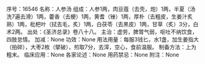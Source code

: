 序号：16546
名称：人参汤
组成：人参1两，肉豆蔻（去壳，炮）1两，半夏（汤洗7遍去滑）1两，藿香（去梗）1两，黄耆（锉）1两，厚朴（去粗皮，生姜汁炙熟）1两，枇杷叶（拭去毛，炙）1两，白茯苓（去黑皮）1两，甘草（炙）3分，白术2两。
出处：《圣济总录》卷八十八。
主治：虚劳，脾胃气弱，呕吐不纳饮食，四肢怠情。
加减：None
功效：None
用法用量：每服3钱匕，水1盏，加生姜指大（拍碎），大枣2枚（擘破），煎取7分，去滓，空心，食前温服。
制备方法：上为粗末。
临床应用：None
各家论述：None
用药禁忌：None
附注：None
